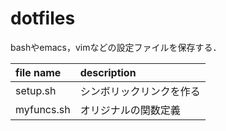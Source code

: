 # dotfiles
bashやemacs，vimなどの設定ファイルを保存する．

|file name|description|
|:-|:-|
|setup.sh|シンボリックリンクを作る|
|myfuncs.sh|オリジナルの関数定義|


